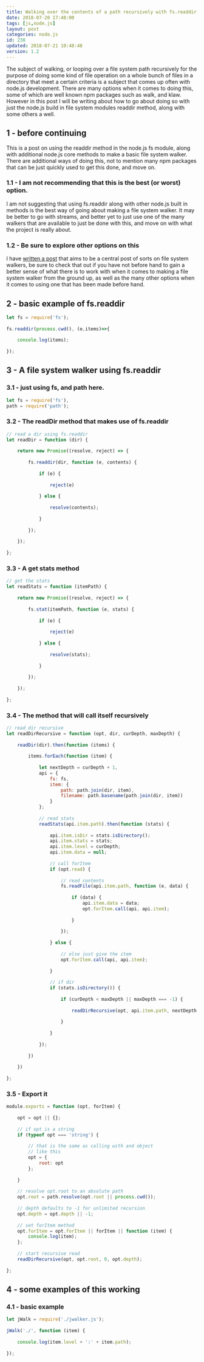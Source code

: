 ```yaml
---
title: Walking over the contents of a path recursively with fs.readdir
date: 2018-07-20 17:48:00
tags: [js,node.js]
layout: post
categories: node.js
id: 238
updated: 2018-07-21 10:48:48
version: 1.2
---
```


The subject of walking, or looping over a file system path recursively for the purpose of doing some kind of file operation on a whole bunch of files in a directory that meet a certain criteria is a subject that comes up often with node.js development. There are many options when it comes to doing this, some of which are well known npm packages such as walk, and klaw. However in this post I will be writing about how to go about doing so with just the node.js build in file system modules readdir method, along with some others a well.

<!-- more -->

## 1 - before continuing

This is a post on using the readdir method in the node.js fs module, along with additional node.js core methods to make a basic file system walker. There are additional ways of doing this, not to mention many npm packages that can be just quickly used to get this done, and move on.

### 1.1 - I am not recommending that this is the best (or worst) option.

I am not suggesting that using fs.readdir along with other node.js built in methods is the best way of going about making a file system walker. It may be better to go with streams, and better yet to just use one of the many walkers that are available to just be done with this, and move on with what the project is really about.

### 1.2 - Be sure to explore other options on this

I have [written a post]() that aims to be a central post of sorts on file system walkers, be sure to check that out if you have not before hand to gain a better sense of what there is to work with when it comes to making a file system walker from the ground up, as well as the many other options when it comes to using one that has been made before hand.

## 2 - basic example of fs.readdir

```js
let fs = require('fs');
 
fs.readdir(process.cwd(), (e,items)=>{
 
    console.log(items);
 
});
```

## 3 - A file system walker using fs.readdir


### 3.1 - just using fs, and path here.

```js
let fs = require('fs'),
path = require('path');
```

### 3.2 - The readDir method that makes use of fs.readdir

```js
// read a dir using fs.readdir
let readDir = function (dir) {
 
    return new Promise((resolve, reject) => {
 
        fs.readdir(dir, function (e, contents) {
 
            if (e) {
 
                reject(e)
 
            } else {
 
                resolve(contents);
 
            }
 
        });
 
    });
 
};
```

### 3.3 - A get stats method

```js
// get the stats
let readStats = function (itemPath) {
 
    return new Promise((resolve, reject) => {
 
        fs.stat(itemPath, function (e, stats) {
 
            if (e) {
 
                reject(e)
 
            } else {
 
                resolve(stats);
 
            }
 
        });
 
    });
 
};
```
 
### 3.4 - The method that will call itself recursively

```js
// read dir recursive
let readDirRecursive = function (opt, dir, curDepth, maxDepth) {
 
    readDir(dir).then(function (items) {
 
        items.forEach(function (item) {
 
            let nextDepth = curDepth + 1,
            api = {
                fs: fs,
                item: {
                    path: path.join(dir, item),
                    filename: path.basename(path.join(dir, item))
                }
            };
 
            // read stats
            readStats(api.item.path).then(function (stats) {
 
                api.item.isDir = stats.isDirectory();
                api.item.stats = stats;
                api.item.level = curDepth;
                api.item.data = null;
 
                // call forItem
                if (opt.read) {
 
                    // read contents
                    fs.readFile(api.item.path, function (e, data) {
 
                        if (data) {
                            api.item.data = data;
                            opt.forItem.call(api, api.item);
 
                        }
 
                    });
 
                } else {
 
                    // else just give the item
                    opt.forItem.call(api, api.item);
 
                }
 
                // if dir
                if (stats.isDirectory()) {
 
                    if (curDepth < maxDepth || maxDepth === -1) {
 
                        readDirRecursive(opt, api.item.path, nextDepth, maxDepth);
 
                    }
 
                }
 
            });
 
        })
 
    })
 
};
```

### 3.5 - Export it

```js
module.exports = function (opt, forItem) {
 
    opt = opt || {};
 
    // if opt is a string
    if (typeof opt === 'string') {
 
        // that is the same as calling with and object
        // like this
        opt = {
            root: opt
        };
 
    }
 
    // resolve opt.root to an absolute path
    opt.root = path.resolve(opt.root || process.cwd());
 
    // depth defaults to -1 for unlimited recursion
    opt.depth = opt.depth || -1;
 
    // set forItem method
    opt.forItem = opt.forItem || forItem || function (item) {
        console.log(item);
    };
 
    // start recursive read
    readDirRecursive(opt, opt.root, 0, opt.depth);
 
};
```

## 4 - some examples of this working

### 4.1 - basic example

```js
let jWalk = require('./jwalker.js');
 
jWalk('./', function (item) {
 
    console.log(item.level + ':' + item.path);
 
});
```